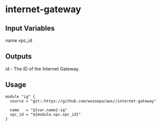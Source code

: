 internet-gateway
=============

Input Variables
---------------
name
vpc_id


Outputs
-------
id - The ID of the Internet Gateway. 



Usage
-----

```
module "ig" {
  source = "git::https://github.com/wozoopa/aws//internet-gateway"

  name   = "${var.name}-ig"
  vpc_id = "${module.vpc.vpc_id}"
}
```
